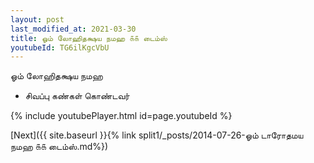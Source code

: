 ```yaml
---
layout: post
last_modified_at: 2021-03-30
title: ஓம் லோஹிதக்ஷய நமஹ ௧௧ டைம்ஸ்
youtubeId: TG6ilKgcVbU
---
```

 
 
 ஓம் லோஹிதக்ஷய நமஹ  
 
 -  சிவப்பு கண்கள் கொண்டவர் 
 
  
 
  
 
 
 
 
 
 


{% include youtubePlayer.html id=page.youtubeId %}
 
[Next]({{ site.baseurl }}{% link  split1/_posts/2014-07-26-ஓம் டாரோதமய நமஹ ௧௧ டைம்ஸ்.md%})
 
